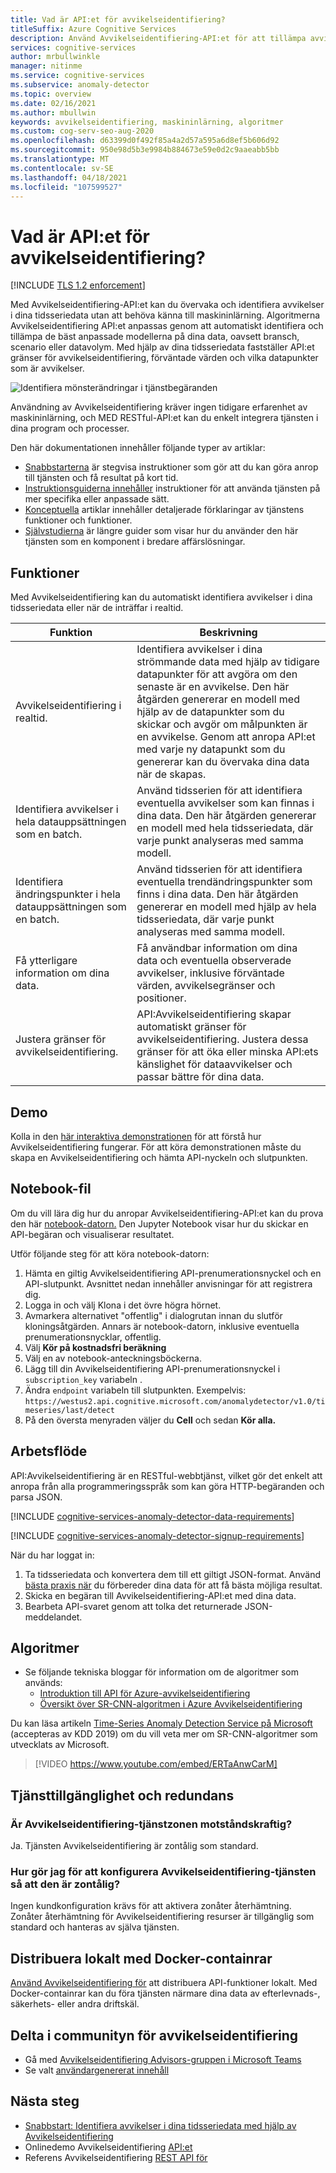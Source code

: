 ```yaml
---
title: Vad är API:et för avvikelseidentifiering?
titleSuffix: Azure Cognitive Services
description: Använd Avvikelseidentifiering-API:et för att tillämpa avvikelseidentifiering på dina tidsseriedata.
services: cognitive-services
author: mrbullwinkle
manager: nitinme
ms.service: cognitive-services
ms.subservice: anomaly-detector
ms.topic: overview
ms.date: 02/16/2021
ms.author: mbullwin
keywords: avvikelseidentifiering, maskininlärning, algoritmer
ms.custom: cog-serv-seo-aug-2020
ms.openlocfilehash: d63399d0f492f85a4a2d57a595a6d8ef5b606d92
ms.sourcegitcommit: 950e98d5b3e9984b884673e59e0d2c9aaeabb5bb
ms.translationtype: MT
ms.contentlocale: sv-SE
ms.lasthandoff: 04/18/2021
ms.locfileid: "107599527"
---
```

# <a name="what-is-the-anomaly-detector-api"></a>Vad är API:et för avvikelseidentifiering?

[!INCLUDE [TLS 1.2 enforcement](../../../includes/cognitive-services-tls-announcement.md)]

Med Avvikelseidentifiering-API:et kan du övervaka och identifiera avvikelser i dina tidsseriedata utan att behöva känna till maskininlärning. Algoritmerna Avvikelseidentifiering API:et anpassas genom att automatiskt identifiera och tillämpa de bäst anpassade modellerna på dina data, oavsett bransch, scenario eller datavolym. Med hjälp av dina tidsseriedata fastställer API:et gränser för avvikelseidentifiering, förväntade värden och vilka datapunkter som är avvikelser.

![Identifiera mönsterändringar i tjänstbegäranden](./media/anomaly_detection2.png)

Användning av Avvikelseidentifiering kräver ingen tidigare erfarenhet av maskininlärning, och MED RESTful-API:et kan du enkelt integrera tjänsten i dina program och processer.

Den här dokumentationen innehåller följande typer av artiklar:
* [Snabbstarterna](./Quickstarts/client-libraries.md) är stegvisa instruktioner som gör att du kan göra anrop till tjänsten och få resultat på kort tid. 
* [Instruktionsguiderna innehåller](./how-to/identify-anomalies.md) instruktioner för att använda tjänsten på mer specifika eller anpassade sätt.
* [Konceptuella](./concepts/anomaly-detection-best-practices.md) artiklar innehåller detaljerade förklaringar av tjänstens funktioner och funktioner.
* [Självstudierna](./tutorials/batch-anomaly-detection-powerbi.md) är längre guider som visar hur du använder den här tjänsten som en komponent i bredare affärslösningar.

## <a name="features"></a>Funktioner

Med Avvikelseidentifiering kan du automatiskt identifiera avvikelser i dina tidsseriedata eller när de inträffar i realtid.

|Funktion  |Beskrivning  |
|---------|---------|
|Avvikelseidentifiering i realtid. | Identifiera avvikelser i dina strömmande data med hjälp av tidigare datapunkter för att avgöra om den senaste är en avvikelse. Den här åtgärden genererar en modell med hjälp av de datapunkter som du skickar och avgör om målpunkten är en avvikelse. Genom att anropa API:et med varje ny datapunkt som du genererar kan du övervaka dina data när de skapas. |
|Identifiera avvikelser i hela datauppsättningen som en batch. | Använd tidsserien för att identifiera eventuella avvikelser som kan finnas i dina data. Den här åtgärden genererar en modell med hela tidsseriedata, där varje punkt analyseras med samma modell.         |
|Identifiera ändringspunkter i hela datauppsättningen som en batch. | Använd tidsserien för att identifiera eventuella trendändringspunkter som finns i dina data. Den här åtgärden genererar en modell med hjälp av hela tidsseriedata, där varje punkt analyseras med samma modell.    |
| Få ytterligare information om dina data. | Få användbar information om dina data och eventuella observerade avvikelser, inklusive förväntade värden, avvikelsegränser och positioner. |
| Justera gränser för avvikelseidentifiering. | API:Avvikelseidentifiering skapar automatiskt gränser för avvikelseidentifiering. Justera dessa gränser för att öka eller minska API:ets känslighet för dataavvikelser och passar bättre för dina data. |

## <a name="demo"></a>Demo

Kolla in den [här interaktiva demonstrationen](https://aka.ms/adDemo) för att förstå hur Avvikelseidentifiering fungerar.
För att köra demonstrationen måste du skapa en Avvikelseidentifiering och hämta API-nyckeln och slutpunkten.

## <a name="notebook"></a>Notebook-fil

Om du vill lära dig hur du anropar Avvikelseidentifiering-API:et kan du prova den här [notebook-datorn.](https://aka.ms/adNotebook) Den Jupyter Notebook visar hur du skickar en API-begäran och visualiserar resultatet.

Utför följande steg för att köra notebook-datorn:

1. Hämta en giltig Avvikelseidentifiering API-prenumerationsnyckel och en API-slutpunkt. Avsnittet nedan innehåller anvisningar för att registrera dig.
1. Logga in och välj Klona i det övre högra hörnet.
1. Avmarkera alternativet "offentlig" i dialogrutan innan du slutför kloningsåtgärden. Annars är notebook-datorn, inklusive eventuella prenumerationsnycklar, offentlig.
1. Välj **Kör på kostnadsfri beräkning**
1. Välj en av notebook-anteckningsböckerna.
1. Lägg till din Avvikelseidentifiering API-prenumerationsnyckel i `subscription_key` variabeln .
1. Ändra `endpoint` variabeln till slutpunkten. Exempelvis: `https://westus2.api.cognitive.microsoft.com/anomalydetector/v1.0/timeseries/last/detect`
1. På den översta menyraden väljer du **Cell** och sedan **Kör alla.**

## <a name="workflow"></a>Arbetsflöde

API:Avvikelseidentifiering är en RESTful-webbtjänst, vilket gör det enkelt att anropa från alla programmeringsspråk som kan göra HTTP-begäranden och parsa JSON.

[!INCLUDE [cognitive-services-anomaly-detector-data-requirements](../../../includes/cognitive-services-anomaly-detector-data-requirements.md)]

[!INCLUDE [cognitive-services-anomaly-detector-signup-requirements](../../../includes/cognitive-services-anomaly-detector-signup-requirements.md)]

När du har loggat in:

1. Ta tidsseriedata och konvertera dem till ett giltigt JSON-format. Använd [bästa praxis när](concepts/anomaly-detection-best-practices.md) du förbereder dina data för att få bästa möjliga resultat.
1. Skicka en begäran till Avvikelseidentifiering-API:et med dina data.
1. Bearbeta API-svaret genom att tolka det returnerade JSON-meddelandet.

## <a name="algorithms"></a>Algoritmer

* Se följande tekniska bloggar för information om de algoritmer som används:
    * [Introduktion till API för Azure-avvikelseidentifiering](https://techcommunity.microsoft.com/t5/AI-Customer-Engineering-Team/Introducing-Azure-Anomaly-Detector-API/ba-p/490162)
    * [Översikt över SR-CNN-algoritmen i Azure Avvikelseidentifiering](https://techcommunity.microsoft.com/t5/AI-Customer-Engineering-Team/Overview-of-SR-CNN-algorithm-in-Azure-Anomaly-Detector/ba-p/982798)

Du kan läsa artikeln [Time-Series Anomaly Detection Service på Microsoft](https://arxiv.org/abs/1906.03821) (accepteras av KDD 2019) om du vill veta mer om SR-CNN-algoritmer som utvecklats av Microsoft.

> [!VIDEO https://www.youtube.com/embed/ERTaAnwCarM]

## <a name="service-availability-and-redundancy"></a>Tjänsttillgänglighet och redundans

### <a name="is-the-anomaly-detector-service-zone-resilient"></a>Är Avvikelseidentifiering-tjänstzonen motståndskraftig?

Ja. Tjänsten Avvikelseidentifiering är zontålig som standard.

### <a name="how-do-i-configure-the-anomaly-detector-service-to-be-zone-resilient"></a>Hur gör jag för att konfigurera Avvikelseidentifiering-tjänsten så att den är zontålig?

Ingen kundkonfiguration krävs för att aktivera zonåter återhämtning. Zonåter återhämtning för Avvikelseidentifiering resurser är tillgänglig som standard och hanteras av själva tjänsten.

## <a name="deploy-on-premises-using-docker-containers"></a>Distribuera lokalt med Docker-containrar

[Använd Avvikelseidentifiering för](anomaly-detector-container-howto.md) att distribuera API-funktioner lokalt. Med Docker-containrar kan du föra tjänsten närmare dina data av efterlevnads-, säkerhets- eller andra driftskäl.

## <a name="join-the-anomaly-detector-community"></a>Delta i communityn för avvikelseidentifiering

* Gå med [Avvikelseidentifiering Advisors-gruppen i Microsoft Teams](https://aka.ms/AdAdvisorsJoin)
* Se valt [användargenererat innehåll](user-generated-content.md)

## <a name="next-steps"></a>Nästa steg

* [Snabbstart: Identifiera avvikelser i dina tidsseriedata med hjälp av Avvikelseidentifiering](quickstarts/client-libraries.md)
* Onlinedemo Avvikelseidentifiering [API:et](https://github.com/Azure-Samples/AnomalyDetector/tree/master/ipython-notebook)
* Referens Avvikelseidentifiering [REST API för](https://aka.ms/anomaly-detector-rest-api-ref)
